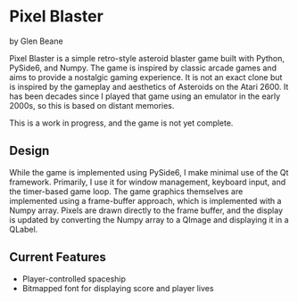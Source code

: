 # Pixel Blaster

by Glen Beane

Pixel Blaster is a simple retro-style asteroid blaster game built with Python, PySide6, and Numpy. The game is inspired
by classic arcade games and aims to provide a nostalgic gaming experience. It is not an exact clone but is inspired by
the gameplay and aesthetics of Asteroids on the Atari 2600. It has been decades since I played that game using an 
emulator in the early 2000s, so this is based on distant memories.

This is a work in progress, and the game is not yet complete. 

## Design

While the game is implemented using PySide6, I make minimal use of the Qt framework. Primarily, I use it for window 
management, keyboard input, and the timer-based game loop. The game graphics themselves are implemented using a
frame-buffer approach, which is implemented with a Numpy array. Pixels are drawn directly to the frame buffer, and 
the display is updated by converting the Numpy array to a QImage and displaying it in a QLabel.

## Current Features
- Player-controlled spaceship
- Bitmapped font for displaying score and player lives
